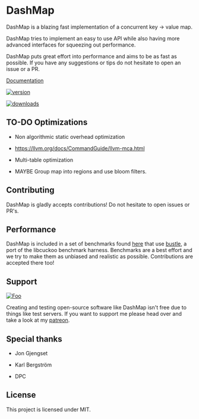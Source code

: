 # DashMap

DashMap is a blazing fast implementation of a concurrent key -> value map.

DashMap tries to implement an easy to use API while also having more advanced interfaces
for squeezing out performance.

DashMap puts great effort into performance and aims to be as fast as possible.
If you have any suggestions or tips do not hesitate to open an issue or a PR.

[Documentation](https://docs.rs/dashmap)

[![version](https://img.shields.io/crates/v/dashmap)](https://crates.io/crates/dashmap)

[![downloads](https://img.shields.io/crates/d/dashmap)](https://crates.io/crates/dashmap)

## TO-DO Optimizations

- Non algorithmic static overhead optimization

- https://llvm.org/docs/CommandGuide/llvm-mca.html

- Multi-table optimization

- MAYBE Group map into regions and use bloom filters.

## Contributing

DashMap is gladly accepts contributions!
Do not hesitate to open issues or PR's.

## Performance

DashMap is included in a set of benchmarks found [here](https://git.nebulanet.cc/Acrimon/conc-map-bench)
that use [bustle](https://docs.rs/bustle/0.3.2/bustle), a port of the libcuckoo benchmark harness.
Benchmarks are a best effort and we try to make them as unbiased and realistic as possible. Contributions are accepted there too!

## Support

[![Foo](https://c5.patreon.com/external/logo/become_a_patron_button@2x.png)](https://patreon.com/acrimon)

Creating and testing open-source software like DashMap isn't free due to things like test servers.
If you want to support me please head over and take a look at my [patreon](https://www.patreon.com/acrimon).

## Special thanks

- Jon Gjengset

- Karl Bergström

- DPC

## License

This project is licensed under MIT.
